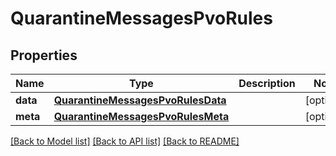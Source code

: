 # QuarantineMessagesPvoRules

## Properties
Name | Type | Description | Notes
------------ | ------------- | ------------- | -------------
**data** | [**QuarantineMessagesPvoRulesData**](QuarantineMessagesPvoRulesData.md) |  | [optional] 
**meta** | [**QuarantineMessagesPvoRulesMeta**](QuarantineMessagesPvoRulesMeta.md) |  | [optional] 

[[Back to Model list]](../README.md#documentation-for-models) [[Back to API list]](../README.md#documentation-for-api-endpoints) [[Back to README]](../README.md)

